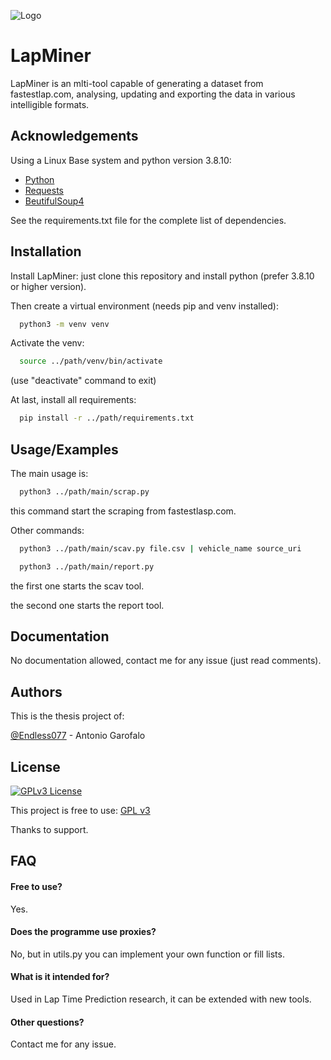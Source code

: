 
![Logo](https://dev-to-uploads.s3.amazonaws.com/uploads/articles/th5xamgrr6se0x5ro4g6.png)


# LapMiner

LapMiner is an mlti-tool capable of generating a dataset from fastestlap.com, analysing, updating and exporting the data in various intelligible formats.


## Acknowledgements

Using a Linux Base system and python version 3.8.10:

 - [Python](https://www.python.org/)
 - [Requests](https://docs.python-requests.org/en/latest/index.html)
 - [BeutifulSoup4](https://beautiful-soup-4.readthedocs.io/en/latest/)

 See the requirements.txt file for the complete list of dependencies.


## Installation

Install LapMiner: just clone this repository and install python (prefer 3.8.10 or higher version).

Then create a virtual environment (needs pip and venv installed):

```bash
  python3 -m venv venv
```

Activate the venv:

```bash
  source ../path/venv/bin/activate
```

(use "deactivate" command to exit)

At last, install all requirements:

```bash
  pip install -r ../path/requirements.txt
```


## Usage/Examples

The main usage is:

```bash
  python3 ../path/main/scrap.py
```

this command start the scraping from fastestlasp.com.

Other commands:

```bash
  python3 ../path/main/scav.py file.csv | vehicle_name source_uri
```

```bash
  python3 ../path/main/report.py
```

the first one starts the scav tool.

the second one starts the report tool.


## Documentation

No documentation allowed, contact me for any issue (just read comments).


## Authors

This is the thesis project of:

[@Endless077](https://github.com/Endless077) - Antonio Garofalo


## License
[![GPLv3 License](https://img.shields.io/badge/License-GPL%20v3-yellow.svg)](https://opensource.org/licenses/)

This project is free to use:
[GPL v3](https://choosealicense.com/licenses/gpl-3.0/)

Thanks to support.


## FAQ

#### Free to use?

Yes.

#### Does the programme use proxies?

No, but in utils.py you can implement your own function or fill lists.

#### What is it intended for?

Used in Lap Time Prediction research, it can be extended with new tools.

#### Other questions?

Contact me for any issue.
